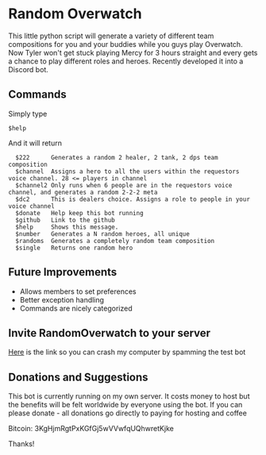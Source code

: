 # Random Overwatch

This little python script will generate a variety of different team compositions for you and your buddies while you guys play Overwatch. Now Tyler won't get stuck playing Mercy for 3 hours straight and every gets a chance to play different roles and heroes.
Recently developed it into a Discord bot.

## Commands
Simply type
```
$help
```
And it will return
```
  $222      Generates a random 2 healer, 2 tank, 2 dps team composition
  $channel  Assigns a hero to all the users within the requestors voice channel. 28 <= players in channel
  $channel2 Only runs when 6 people are in the requestors voice channel, and generates a random 2-2-2 meta
  $dc2      This is dealers choice. Assigns a role to people in your voice channel
  $donate   Help keep this bot running
  $github   Link to the github
  $help     Shows this message.
  $number   Generates a N random heroes, all unique
  $randoms  Generates a completely random team composition
  $single   Returns one random hero
```
## Future Improvements
* Allows members to set preferences
* Better exception handling
* Commands are nicely categorized

## Invite RandomOverwatch to your server
[Here](https://discordapp.com/oauth2/authorize?client_id=472403679475925003&scope=bot) is the link so you can crash my computer by spamming the test bot

## Donations and Suggestions
This bot is currently running on my own server. It costs money to host but the benefits will be felt worldwide by everyone using the bot.
If you can please donate -  all donations go directly to paying for hosting and coffee 

Bitcoin: 3KgHjmRgtPxKGfGj5wVVwfqUQhwretKjke 

Thanks! 

